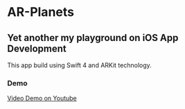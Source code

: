 # AR-Planets
## Yet another my playground on iOS App Development

This app build using Swift 4 and ARKit technology.

### Demo

[Video Demo on Youtube](https://www.youtube.com/watch?v=fBXbEVbReaw)
